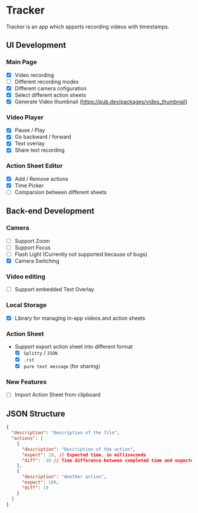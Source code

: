 # Tracker

Tracker is an app which spports recording videos with timestamps.
## UI Development
### Main Page

- [X] Video recording
- [ ] Different recording modes
- [x] Different camera cofiguration
- [x] Select different action sheets
- [x] Generate Video thumbnail (https://pub.dev/packages/video_thumbnail) 

### Video Player

- [x] Pause / Play
- [x] Go backward / forward
- [x] Text overlay
- [x] Share text recording

### Action Sheet Editor

- [x] Add / Remove actions
- [x] Time Picker
- [ ] Comparsion between different sheets

## Back-end Development

### Camera

- [ ] Support Zoom
- [ ] Support Focus
- [ ] Flash Light (Currently not supported because of bugs)
- [X] Camera Switching
### Video editing

- [ ] Support embedded Text Overlay

### Local Storage

- [X] Library for managing in-app videos and action sheets

### Action Sheet

* Support export action sheet into different format
  - [x] `Splitty` / `JSON`
  - [x] `.rst`
  - [x] `pure text message` (for sharing)

### New Features

 - [ ] Import Action Sheet from clipboard
## JSON Structure

```json
{
  "description": "Description of the file",
  "actions": [
    {
      "description": "Description of the action",
      "expect": 10, // Expected time, in milliseconds
      "diff": -10 // Time difference between completed time and expected time, in milliseconds
    },
    {
      "description": "Another action",
      "expect": 100,
      "diff": 10
    }
  ]
}
```